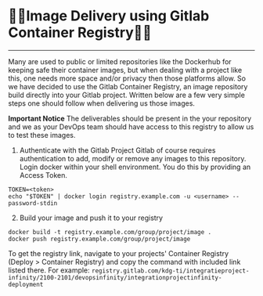 # 💙🤍Image Delivery using Gitlab Container Registry🤍💙

---

Many are used to public or limited repositories like the Dockerhub for keeping safe their container images, but when dealing with a project like this, one needs more space and/or privacy then those platforms allow.
So we have decided to use the Gitlab Container Registry, an image repository build directly into your Gitlab project. Written below are a few very simple steps one should follow when delivering us those images.

**Important Notice** The deliverables should be present in the your repository and we as your DevOps team should have access to this registry to allow us to test these images.


1. Authenticate with the Gitlab Project
Gitlab of course requires authentication to add, modify or remove any images to this repository. Login docker within your shell environment. You do this by providing an Access Token.

```
TOKEN=<token>
echo "$TOKEN" | docker login registry.example.com -u <username> --password-stdin
```

2. Build your image and push it to your registry
```
docker build -t registry.example.com/group/project/image .
docker push registry.example.com/group/project/image
```

To get the registry link, navigate to your projects' Container Registry (Deploy > Container Registry) and copy the command with included link listed there. 
For example: `registry.gitlab.com/kdg-ti/integratieproject-infinity/2100-2101/devopsinfinity/integrationprojectinfinity-deployment`